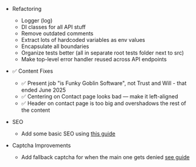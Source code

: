 - Refactoring
  - Logger (log)
  - DI classes for all API stuff
  - Remove outdated comments
  - Extract lots of hardcoded variables as env values
  - Encapsulate all boundaries
  - Organize tests better (all in separate root tests folder next to src)
  - Make top-level error handler reused across API endpoints

- ✅ Content Fixes
  - ✅ Present job "is Funky Goblin Software", not Trust and Will - that ended June 2025
  - ✅ Centering on Contact page looks bad — make it left-aligned
  - ✅ Header on contact page is too big and overshadows the rest of the content

- SEO
  - Add some basic SEO using [this guide](./SearchEngineOptimization.md)

- Captcha Improvements
  - Add fallback captcha for when the main one gets denied [see guide](./IMPROVE_CAPTCHA.md)
